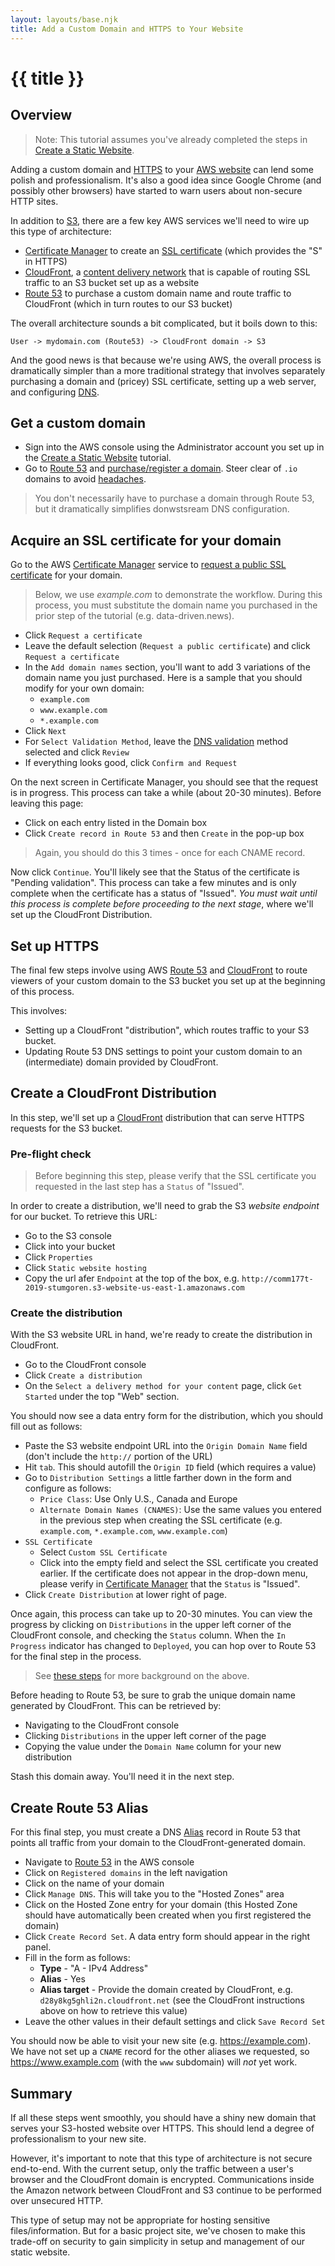 ```yaml
---
layout: layouts/base.njk
title: Add a Custom Domain and HTTPS to Your Website
---
```

# {{ title }}

## Overview

> Note: This tutorial assumes you've already completed the steps in [Create a Static Website][].

Adding a custom domain and [HTTPS][] to your [AWS website][] can lend some polish and professionalism. It's also a good idea since Google Chrome (and possibly other browsers) have started to warn users about non-secure HTTP sites.

In addition to [S3][], there are a few key AWS services we'll need to wire up this type of architecture:

* [Certificate Manager][] to create an [SSL certificate][] (which provides the "S" in HTTPS)
* [CloudFront][], a [content delivery network][] that is capable of routing SSL traffic to an S3 bucket set up as a website 
* [Route 53][] to purchase a custom domain name and route traffic to CloudFront (which in turn routes to our S3 bucket)

The overall architecture sounds a bit complicated, but it boils down to this:

```
User -> mydomain.com (Route53) -> CloudFront domain -> S3
```

And the good news is that because we're using AWS, the overall process is dramatically simpler than a more traditional strategy that involves separately purchasing a domain and (pricey) SSL certificate, setting up a web server, and configuring [DNS][].

[HTTPS]: https://en.wikipedia.org/wiki/HTTPS
[AWS website]: https://data-driven.news/how-to/create-a-static-website/
[S3]: https://aws.amazon.com/s3/
[Create a Static Website]: https://data-driven.news/how-to/create-a-static-website/
[Certificate Manager]: https://aws.amazon.com/certificate-manager/
[SSL certificate]: https://en.wikipedia.org/wiki/Public_key_certificate
[CloudFront]: https://aws.amazon.com/cloudfront/
[content delivery network]: https://en.wikipedia.org/wiki/Content_delivery_network
[Route 53]: https://aws.amazon.com/route53/
[DNS]: https://en.wikipedia.org/wiki/Domain_Name_System

## Get a custom domain

* Sign into the AWS console using the Administrator account you set up in the [Create a Static Website][] tutorial.
* Go to [Route 53][] and [purchase/register a domain][]. Steer clear of `.io` domains to avoid [headaches](https://docs.aws.amazon.com/acm/latest/userguide/troubleshoot-iodomains.html).

> You don't necessarily have to purchase a domain through Route 53, but it dramatically simplifies donwstsream DNS configuration.

[purchase/register a domain]: https://docs.aws.amazon.com/Route53/latest/DeveloperGuide/domain-register.html

## Acquire an SSL certificate for your domain

Go to the AWS [Certificate Manager][] service to [request a public SSL certificate][] for your domain.

> Below, we use *example.com* to demonstrate the workflow. During this process, you must substitute the domain name you purchased in the prior step of the tutorial (e.g. data-driven.news).

* Click `Request a certificate`
* Leave the default selection (`Request a public certificate`) and click `Request a certificate`
* In the `Add domain names` section, you'll want to add 3 variations of the domain name you just purchased. Here is a sample that you should modify for your own domain: 
  * `example.com`
  * `www.example.com`
  * `*.example.com`
* Click `Next`
* For `Select Validation Method`, leave the [DNS validation][] method selected and click `Review`
* If everything looks good, click `Confirm and Request`

On the next screen in Certificate Manager, you should see that the request is in progress. This process can take a while (about 20-30 minutes). Before leaving this page:

* Click on each entry listed in the Domain box
* Click `Create record in Route 53` and then `Create` in the pop-up box

> Again, you should do this 3 times - once for each CNAME record.

Now click `Continue`. You'll likely see that the Status of the certificate is "Pending validation". This process can take a few minutes and is only complete when the certificate has a status of "Issued". *You must wait until this process is complete before proceeding to the next stage*, where we'll set up the CloudFront Distribution.

[request a public SSL certificate]: https://docs.aws.amazon.com/acm/latest/userguide/gs-acm-request-public.html
[DNS validation]: https://docs.aws.amazon.com/acm/latest/userguide/gs-acm-validate-dns.html

## Set up HTTPS

The final few steps involve using AWS [Route 53][] and [CloudFront][] to route viewers of your custom domain to the S3 bucket you set up at the beginning of this process.

This involves:

* Setting up a CloudFront "distribution", which routes traffic to your S3 bucket.
* Updating Route 53 DNS settings to point your custom domain to an (intermediate) domain provided by CloudFront.

## Create a CloudFront Distribution

In this step, we'll set up a [CloudFront][] distribution that can serve HTTPS requests for the S3 bucket.

### Pre-flight check

> Before beginning this step, please verify that the SSL certificate you requested in the last step has a `Status` of "Issued".

In order to create a distribution, we'll need to grab the S3 *website endpoint* for our bucket. To retrieve this URL:

* Go to the S3 console
* Click into your bucket
* Click `Properties`
* Click `Static website hosting`
* Copy the url afer `Endpoint` at the top of the box, e.g. `http://comm177t-2019-stumgoren.s3-website-us-east-1.amazonaws.com`

### Create the distribution

With the S3 website URL in hand, we're ready to create the distribution in CloudFront.

* Go to the CloudFront console
* Click `Create a distribution`
* On the `Select a delivery method for your content` page, click `Get Started` under the top "Web" section.

You should now see a data entry form for the distribution, which you should fill out as follows:

* Paste the S3 website endpoint URL into the `Origin Domain Name` field (don't include the `http://` portion of the URL)
* Hit `tab`. This should autofill the `Origin ID` field (which requires a value)
* Go to `Distribution Settings` a little farther down in the form and configure as follows:
  * `Price Class`: Use Only U.S., Canada and Europe
  * `Alternate Domain Names (CNAMES)`: Use the same values you entered in the previous step when creating the SSL certificate (e.g. `example.com`, `*.example.com`, `www.example.com`)
* `SSL Certificate`
  * Select `Custom SSL Certificate`
  * Click into the empty field and select the SSL certificate you created earlier. If the certificate does not appear in the drop-down menu, please verify in [Certificate Manager][] that the `Status` is "Issued".
* Click `Create Distribution` at lower right of page.

Once again, this process can take up to 20-30 minutes. You can view the progress by
clicking on `Distributions` in the upper left corner of the CloudFront console, and checking the `Status` column. When the `In Progress` indicator has changed to `Deployed`, you can hop over to Route 53 for the final step in the process.

> See [these steps][] for more background on the above.

Before heading to Route 53, be sure to grab the unique domain name generated by CloudFront. This can be retrieved by:

* Navigating to the CloudFront console
* Clicking `Distributions` in the upper left corner of the page
* Copying the value under the `Domain Name` column for your new distribution

Stash this domain away. You'll need it in the next step.

## Create Route 53 Alias

For this final step, you must create a DNS [Alias][] record in Route 53 that points
all traffic from your domain to the CloudFront-generated domain. 

* Navigate to [Route 53][] in the AWS console
* Click on `Registered domains` in the left navigation
* Click on the name of your domain
* Click `Manage DNS`. This will take you to the "Hosted Zones" area
* Click on the Hosted Zone entry for your domain (this Hosted Zone should have automatically been created when you first registered the domain)
* Click `Create Record Set`. A data entry form should appear in the right panel.
* Fill in the form as follows:
  * **Type** - "A - IPv4 Address"
  * **Alias** - Yes
  * **Alias target** - Provide the domain created by CloudFront, e.g. `d28y8kg5ghli2n.cloudfront.net` (see the CloudFront instructions above on how to retrieve this value) 
* Leave the other values in their default settings and click `Save Record Set`

You should now be able to visit your new site (e.g. https://example.com). We have not set up a `CNAME` record for the other aliases we requested, so https://www.example.com (with the `www` subdomain) will *not* yet work.

## Summary

If all these steps went smoothly, you should have a shiny new domain that serves your S3-hosted website over HTTPS. This should lend a degree of professionalism to your new site.

However, it's important to note that this type of architecture
is not secure end-to-end. With the current setup, only the traffic between a user's browser and the CloudFront domain is encrypted. Communications inside the Amazon network between CloudFront and S3 continue to be performed over unsecured HTTP.

This type of setup may not be appropriate for hosting sensitive files/information. But for a basic project site, we've chosen to make this trade-off on security to gain simplicity in setup and management of our static website.

[Alias]: https://docs.aws.amazon.com/Route53/latest/DeveloperGuide/resource-record-sets-values-alias.html
[Amazon Web Services]: https://aws.amazon.com/
[AWS Administrator account]: https://docs.aws.amazon.com/AmazonCloudFront/latest/DeveloperGuide/setting-up-cloudfront.html
[Simple Storage Service]: https://aws.amazon.com/s3/
[set up a distribution]: https://aws.amazon.com/premiumsupport/knowledge-center/cloudfront-https-requests-s3/#
[these steps]: https://aws.amazon.com/premiumsupport/knowledge-center/cloudfront-https-requests-s3/#